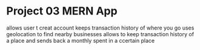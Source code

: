 # Project 03 MERN App
allows user t creat account
keeps transaction history of where you go 
uses geolocation to find nearby businesses
allows to keep transaction history of a place and sends back a monthly spent in a ccertain place 